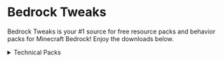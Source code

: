 # Bedrock Tweaks

Bedrock Tweaks is your #1 source for free resource packs and behavior packs for Minecraft Bedrock! Enjoy the downloads below.

<!--- Import JS and CSS -->
<script async defer src="https://buttons.github.io/buttons.js"></script>
<link rel="stylesheet" href="{{ '/assets/css/style.css?v=' | append: site.github.build_revision | relative_url }}">

<!--- Start of page. -->
<details close>
  <summary>Technical Packs</summary>
  <h3>Chunk Visualizer</h3>
  
  <p>The Chunk Visualizer resource packs adds a shader that shows the chunks in the world by sperating them with a small white line. This is perfect for building farms, as a lot of bedrock farms depend on their position inside a chunk! Download below:</p>
  <a class="github-button" href="https://codeload.github.com/Cy4Shot/bedrock-tweaks/zip/master" data-icon="octicon-download" data-size="large" aria-label="Download">Download</a>
  
  <h3>Peepeepoopoo</h3>
  
  <p>The Chunk Visualizer resource packs adds a shader that shows the chunks in the world by sperating them with a small white line. This is perfect for building farms, as a lot of bedrock farms depend on their position inside a chunk! Download below:</p>
  <a class="github-button" href="https://codeload.github.com/Cy4Shot/bedrock-tweaks/zip/master" data-icon="octicon-download" data-size="large" aria-label="Download">Download</a>
</details>
